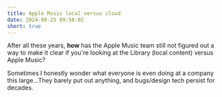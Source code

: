 ```yaml
---
title: Apple Music local versus cloud
date: 2024-08-25 09:58:02
short: true
---
```


After all these years, **how** has the Apple Music team still not figured out a way to make it clear if you're looking at the Library (local content) versus Apple Music?

Sometimes I honestly wonder what everyone is even doing at a company this large...They barely put out anything, and bugs/design tech persist for decades.
